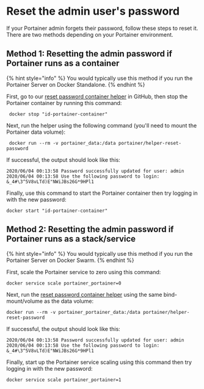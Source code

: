 # Reset the admin user's password

If your Portainer admin forgets their password, follow these steps to reset it. There are two methods depending on your Portainer environment.

## Method 1: Resetting the admin password if Portainer runs as a container

{% hint style="info" %}
You would typically use this method if you run the Portainer Server on Docker Standalone.
{% endhint %}

First, go to our [reset password container helper](https://github.com/portainer/helper-reset-password) in GitHub, then stop the Portainer container by running this command:

```text
 docker stop "id-portainer-container"
```

Next, run the helper using the following command \(you'll need to mount the Portainer data volume\):

```text
 docker run --rm -v portainer_data:/data portainer/helper-reset-password
```

If successful, the output should look like this:

```text
2020/06/04 00:13:58 Password successfully updated for user: admin
2020/06/04 00:13:58 Use the following password to login: &_4#\3^5V8vLTd)E"NWiJBs26G*9HPl1
```

Finally, use this command to start the Portainer container then try logging in with the new password:

```text
docker start "id-portainer-container"
```

## Method 2: Resetting the admin password if Portainer runs as a stack/service

{% hint style="info" %}
You would typically use this method if you run the Portainer Server on Docker Swarm.
{% endhint %}

First, scale the Portainer service to zero using this command:

```text
docker service scale portainer_portainer=0
```

Next, run the [reset password container helper](https://github.com/portainer/helper-reset-password) using the same bind-mount/volume as the data volume:

```text
docker run --rm -v portainer_portainer_data:/data portainer/helper-reset-password
```

If successful, the output should look like this:

```text
2020/06/04 00:13:58 Password successfully updated for user: admin
2020/06/04 00:13:58 Use the following password to login: &_4#\3^5V8vLTd)E"NWiJBs26G*9HPl1
```

Finally, start up the Portainer service scaling using this command then try logging in with the new password:

```text
docker service scale portainer_portainer=1
```

